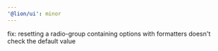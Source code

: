```yaml
---
'@lion/ui': minor
---
```


fix: resetting a radio-group containing options with formatters doesn't check the default value
